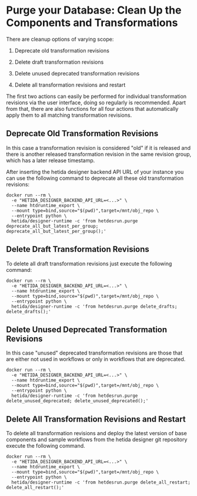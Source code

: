 # Purge your Database: Clean Up the Components and Transformations

There are cleanup options of varying scope:

1. Deprecate old transformation revisions

2. Delete draft transformation revisions

3. Delete unused deprecated transformation revisions

4. Delete all transformation revisions and restart

The first two actions can easily be performed for individual transformation revisions via the user interface, doing so regularly is recommended. Apart from that, there are also functions for all four actions that automatically apply them to all matching transformation revisions.

## Deprecate Old Transformation Revisions

In this case a transformation revision is considered "old" if it is released and there is another  released transformation revision in the same revision group, which has a later release timestamp.

After inserting the hetida designer backend API URL of your instance you can use the following command to deprecate all these old transformation revisions:

```shell
docker run --rm \
  -e "HETIDA_DESIGNER_BACKEND_API_URL=<...>" \
  --name htdruntime_export \
  --mount type=bind,source="$(pwd)",target=/mnt/obj_repo \
  --entrypoint python \
  hetida/designer-runtime -c 'from hetdesrun.purge deprecate_all_but_latest_per_group; deprecate_all_but_latest_per_group();'
```

## Delete Draft Transformation Revisions

To delete all draft transformation revisions just execute the following command:

```shell
docker run --rm \
  -e "HETIDA_DESIGNER_BACKEND_API_URL=<...>" \
  --name htdruntime_export \
  --mount type=bind,source="$(pwd)",target=/mnt/obj_repo \
  --entrypoint python \
  hetida/designer-runtime -c 'from hetdesrun.purge delete_drafts; delete_drafts();'
```

## Delete Unused Deprecated Transformation Revisions

In this case "unused" deprecated transformation revisions are those that are either not used in workflows or only in workflows that are deprecated.

```shell
docker run --rm \
  -e "HETIDA_DESIGNER_BACKEND_API_URL=<...>" \
  --name htdruntime_export \
  --mount type=bind,source="$(pwd)",target=/mnt/obj_repo \
  --entrypoint python \
  hetida/designer-runtime -c 'from hetdesrun.purge delete_unused_deprecated; delete_unused_deprecated();'
```

## Delete All Transformation Revisions and Restart

To delete all transformation revisions and deploy the latest version of base components and sample workflows from the hetida designer git repository execute the following command.

```shell
docker run --rm \
  -e "HETIDA_DESIGNER_BACKEND_API_URL=<...>" \
  --name htdruntime_export \
  --mount type=bind,source="$(pwd)",target=/mnt/obj_repo \
  --entrypoint python \
  hetida/designer-runtime -c 'from hetdesrun.purge delete_all_restart; delete_all_restart();'
```
